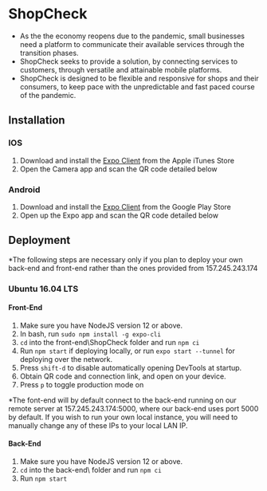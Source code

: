 # ShopCheck

- As the the economy reopens due to the pandemic, small businesses need a platform to communicate their available services through the transition phases.
- ShopCheck seeks to provide a solution, by connecting services to customers, through versatile and attainable mobile platforms.
- ShopCheck is designed to be flexible and responsive for shops and their consumers, to keep pace with the unpredictable and fast paced course of the pandemic.

## Installation
### IOS
1. Download and install the [Expo Client](https://apps.apple.com/us/app/expo-client/id982107779) from the Apple iTunes Store
2. Open the Camera app and scan the QR code detailed below
### Android
1. Download and install the [Expo Client](https://play.google.com/store/apps/details?id=host.exp.exponent&hl=en_US) from the Google Play Store
2. Open up the Expo app and scan the QR code detailed below

## Deployment
*The following steps are necessary only if you plan to deploy your own back-end and front-end rather than the ones provided from 157.245.243.174

### Ubuntu 16.04 LTS
#### Front-End

1. Make sure you have NodeJS version 12 or above.
2. In bash, run ```sudo npm install -g expo-cli```
3. ```cd``` into the front-end\ShopCheck folder and run ```npm ci```
4. Run ```npm start``` if deploying locally, or run ```expo start --tunnel``` for deploying over the network.
5. Press ```shift-d``` to disable automatically opening DevTools at startup.
6. Obtain QR code and connection link, and open on your device.
7. Press ```p``` to toggle production mode on

*The font-end will by default connect to the back-end running on our remote server at 157.245.243.174:5000, where our back-end uses port 5000 by default. If you wish to run your own local instance, you will need to manually change any of these IPs to your local LAN IP.

#### Back-End 

1. Make sure you have NodeJS version 12 or above.
2. ```cd``` into the back-end\ folder and run ```npm ci```
3. Run ```npm start```




